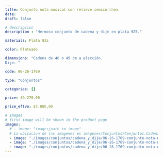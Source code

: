 ```yaml
---
title: Conjunto nota musical con relieve semicorchea
date: 
draft: false

# descripcion
description : "Hermoso conjunto de cadena y dije en plata 925."

materials: Plata 925

color: Plateado

dimensions: "Cadena de 40 o 45 cm a elección.
Dije: "

code: 06-26-1769

type: "Conjuntos"

categories: []

price: $9.270,00

price_eftvo: $7.880,00

# Images
# first image will be shown in the product page
images:
  # - image: "images/path_to_image"
  # La ubicacion de las imagenes es imagenes/Conjuntos/Conjuntos.Cadena y Dije/06-26-1769-conjunto-nota-musical-con-relieve-semicorchea
  - image: "./images/conjuntos/cadena_y_dije/06-26-1769-conjunto-nota-musical-con-relieve-semicorchea_a.jpg"
  - image: "./images/conjuntos/cadena_y_dije/06-26-1769-conjunto-nota-musical-con-relieve-semicorchea_b.jpg"
  - image: "./images/conjuntos/cadena_y_dije/06-26-1769-conjunto-nota-musical-con-relieve-semicorchea_c.jpg"
---
```

